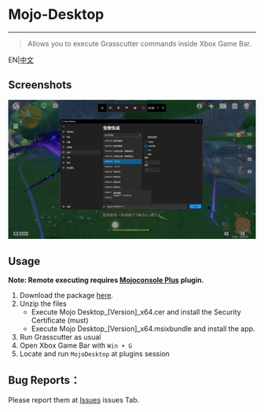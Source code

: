 # Mojo-Desktop


-----

> Allows you to execute Grasscutter commands inside Xbox Game Bar.


EN|[中文](./README.md)

## Screenshots

![](Images/preview.jpg)

## Usage


**Note: Remote executing requires [Mojoconsole Plus](https://github.com/gc-mojoconsole/gc-mojoconsole-backend) plugin.**

1. Download the package [here](https://github.com/gc-mojoconsole/gc-mojoconsole-backend/releases/tag/latest).
2. Unzip the files
   + Execute Mojo Desktop_[Version]_x64.cer and install the Security Certificate (must)
   + Execute Mojo Desktop_[Version]_x64.msixbundle and install the app.
3. Run Grasscutter as usual
4. Open Xbox Game Bar with `Win + G`
5. Locate and run `MojoDesktop` at plugins session


## Bug Reports：

Please report them at [Issues](https://github.com/gc-toolkit/Mojo-Desktop/issues) issues Tab.
